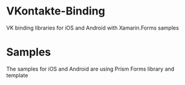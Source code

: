 # VKontakte-Binding
VK binding libraries for iOS and Android with Xamarin.Forms samples


# Samples
The samples for iOS and Android are using Prism Forms library and template
